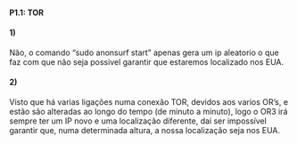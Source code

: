 #### P1.1: TOR

#### 1)

Não, o comando “sudo anonsurf start” apenas gera um ip aleatorio o que faz com que não seja possivel garantir que estaremos localizado nos EUA.

#### 2) 

Visto que há varias ligações numa conexão TOR, devidos aos varios OR’s, e estão são alteradas ao longo do tempo (de minuto a minuto), logo o OR3 irá sempre ter um IP novo e uma localização diferente, daí ser impossível garantir que, numa determinada altura, a nossa localização seja nos EUA.